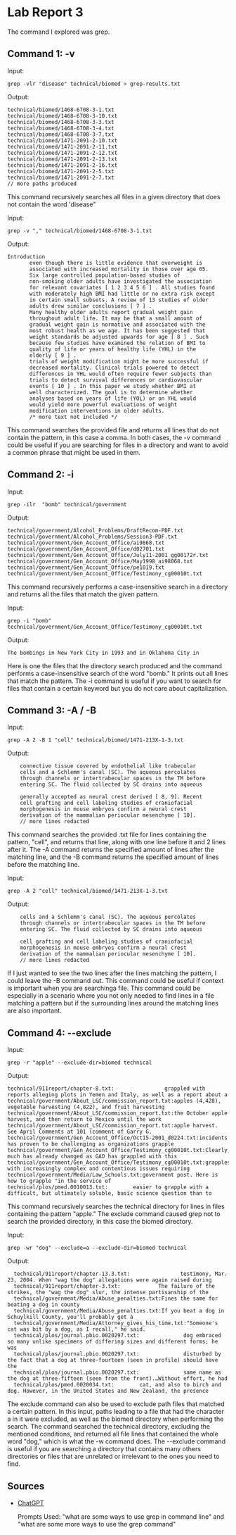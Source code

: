 # Lab Report 3
The command I explored was grep.
## Command 1: -v
Input:
```
grep -vlr "disease" technical/biomed > grep-results.txt 
```
Output:
```
technical/biomed/1468-6708-3-1.txt
technical/biomed/1468-6708-3-10.txt
technical/biomed/1468-6708-3-3.txt
technical/biomed/1468-6708-3-4.txt
technical/biomed/1468-6708-3-7.txt
technical/biomed/1471-2091-2-10.txt
technical/biomed/1471-2091-2-11.txt
technical/biomed/1471-2091-2-12.txt
technical/biomed/1471-2091-2-13.txt
technical/biomed/1471-2091-2-16.txt
technical/biomed/1471-2091-2-5.txt
technical/biomed/1471-2091-2-7.txt
// more paths produced
```
This command recursively searches all files in a given directory that does not contain the word 'disease"

Input: 
```
grep -v "," technical/biomed/1468-6708-3-1.txt 
 ```
 Output: 
 ```
 Introduction
        even though there is little evidence that overweight is
        associated with increased mortality in those over age 65.
        Six large controlled population-based studies of
        non-smoking older adults have investigated the association
        for relevant covariates [ 1 2 3 4 5 6 ] . All studies found
        with moderately high BMI had little or no extra risk except
        in certain small subsets. A review of 13 studies of older
        adults drew similar conclusions [ 7 ] .
        Many healthy older adults report gradual weight gain
        throughout adult life. It may be that a small amount of
        gradual weight gain is normative and associated with the
        most robust health as we age. It has been suggested that
        weight standards be adjusted upwards for age [ 8 ] . Such
        because few studies have examined the relation of BMI to
        quality of life or years of healthy life (YHL) in the
        elderly [ 9 ] .
        trials of weight modification might be more successful if
        decreased mortality. Clinical trials powered to detect
        differences in YHL would often require fewer subjects than
        trials to detect survival differences or cardiovascular
        events [ 10 ] . In this paper we study whether BMI at
        well characterized. The goal is to determine whether
        analyses based on years of life (YOL) or on YHL would
        would yield more powerful evaluations of weight
        modification interventions in older adults.
        /* more text not included */
```
This command searches the provided file and returns all lines that do not contain the pattern, in this case a comma. 
In both cases, the -v command could be useful if you are searching for files in a directory and want to avoid a common phrase that might be used in them. 

## Command 2: -i
Input:
```
grep -ilr  "bomb" technical/government 
 ```
 Output:
 ```
technical/government/Alcohol_Problems/DraftRecom-PDF.txt
technical/government/Alcohol_Problems/Session3-PDF.txt
technical/government/Gen_Account_Office/ai9868.txt
technical/government/Gen_Account_Office/d02701.txt
technical/government/Gen_Account_Office/July11-2001_gg00172r.txt
technical/government/Gen_Account_Office/May1998_ai98068.txt
technical/government/Gen_Account_Office/pe1019.txt
technical/government/Gen_Account_Office/Testimony_cg00010t.txt
```
This command recursively performs a case-insensitive search in a directory and returns all the files that match the given pattern.

Input:

    grep -i "bomb"  technical/government/Gen_Account_Office/Testimony_cg00010t.txt
    
Output:

    The bombings in New York City in 1993 and in Oklahoma City in
  Here is one the files that the directory search produced and the command performs a case-insensitive search of the word "bomb." It prints out all lines that match the pattern.
 The -i command is useful if you want to search for files that contain a certain keyword but you do not care about capitalization. 
          
## Command 3: -A / -B
Input:

    grep -A 2 -B 1 "cell" technical/biomed/1471-213X-1-3.txt
Output:

        connective tissue covered by endothelial like trabecular
        cells and a Schlemm's canal (SC). The aqueous percolates
        through channels or intertrabecular spaces in the TM before
        entering SC. The fluid collected by SC drains into aqueous

        generally accepted as neural crest derived [ 8, 9]. Recent
        cell grafting and cell labeling studies of craniofacial
        morphogenesis in mouse embryos confirm a neural crest
        derivation of the mammalian periocular mesenchyme [ 10].
        // more lines redacted
  This command searches the provided .txt file for lines containing the pattern, "cell", and returns that line, along with one line before it and 2 lines after it. The -A command returns the specified amount of lines after the matching line, and the -B command returns the specified amount of lines before the matching line. 
  
  Input:

    grep -A 2 "cell" technical/biomed/1471-213X-1-3.txt
  Output:
   
        cells and a Schlemm's canal (SC). The aqueous percolates
        through channels or intertrabecular spaces in the TM before
        entering SC. The fluid collected by SC drains into aqueous

        cell grafting and cell labeling studies of craniofacial
        morphogenesis in mouse embryos confirm a neural crest
        derivation of the mammalian periocular mesenchyme [ 10].
        // more lines redacted
  If I just wanted to see the two lines after the lines matching the pattern, I could leave the -B command out. This command could be useful if context is important when you are searchinga file.
  This command could be especially in a scenario where you not only needed to find lines in a file matching a pattern but if the surrounding lines around the matching lines are also important.
  ## Command 4: --exclude
  Input:
  
    grep -r "apple" --exclude-dir=biomed technical
  Output:
  
    technical/911report/chapter-8.txt:                grappled with reports alleging plots in Yemen and Italy, as well as a report about a
    technical/government/About_LSC/commission_report.txt:apples (4,428), vegetable harvesting (4,822), and fruit harvesting
    technical/government/About_LSC/commission_report.txt:the October apple harvest, and then return to Mexico until the work
    technical/government/About_LSC/commission_report.txt:apple harvest. See April Comments at 101 (comment of Garry G.
    technical/government/Gen_Account_Office/Oct15-2001_d0224.txt:incidents has proven to be challenging as organizations grapple
    technical/government/Gen_Account_Office/Testimony_cg00010t.txt:Clearly, much has already changed as GAO has grappled with this
    technical/government/Gen_Account_Office/Testimony_cg00010t.txt:grapples with increasingly complex and contentious issues requiring  
    technical/government/Media/Law_Schools.txt:government post. Here is how to grapple "in the service of
    technical/plos/pmed.0010013.txt:        easier to grapple with a difficult, but ultimately soluble, basic science question than to
  This command recursively searches the technical directory for lines in files containing the pattern "apple." The exclude command caused grep not to search the provided directory, in this case the biomed directory. 
 
 Input:
  
  
    grep -wr "dog" --exclude=a --exclude-dir=biomed technical
 
 Output:
 ```
   technical/911report/chapter-13.3.txt:                testimony, Mar. 23, 2004. When "wag the dog" allegations were again raised during
   technical/911report/chapter-3.txt:            The failure of the strikes, the "wag the dog" slur, the intense partisanship of the   
   technical/government/Media/Abuse_penalties.txt:Fines the same for beating a dog in county
   technical/government/Media/Abuse_penalties.txt:If you beat a dog in Schuylkill County, you'll probably get a
   technical/government/Media/Attorney_gives_his_time.txt:"Someone's cat was bit by a dog, as I recall," he said.
   technical/plos/journal.pbio.0020297.txt:              dog embraced so many unlike specimens of differing sizes and different forms; he was
   technical/plos/journal.pbio.0020297.txt:              disturbed by the fact that a dog at three-fourteen (seen in profile) should have the
   technical/plos/journal.pbio.0020297.txt:              same name as the dog at three-fifteen (seen from the front).…Without effort, he had
   technical/plos/pmed.0020034.txt:        cat, and also to birch and dog. However, in the United States and New Zealand, the presence
```
The exclude command can also be used to exclude path files that matched a certain pattern. In this input, paths leading to a file that had the character a in it were excluded, as well as the biomed directory when performing the search. The command searched the technical directory, excluding the mentioned conditions, and returned all file lines that contained the whole word "dog," which is what the -w command does. 
The --exclude command is useful if you are searching a directory that contains many others directories or files that are unrelated or irrelevant to the ones you need to find. 
## Sources 
- [ChatGPT](https://chat.openai.com/)

    Prompts Used: "what are some ways to use grep in command line" and "what are some more ways to use the grep command"
 
